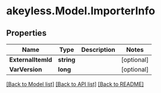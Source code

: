 # akeyless.Model.ImporterInfo

## Properties

Name | Type | Description | Notes
------------ | ------------- | ------------- | -------------
**ExternalItemId** | **string** |  | [optional] 
**VarVersion** | **long** |  | [optional] 

[[Back to Model list]](../README.md#documentation-for-models) [[Back to API list]](../README.md#documentation-for-api-endpoints) [[Back to README]](../README.md)

